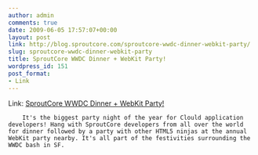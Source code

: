 ```yaml
---
author: admin
comments: true
date: 2009-06-05 17:57:07+00:00
layout: post
link: http://blog.sproutcore.com/sproutcore-wwdc-dinner-webkit-party/
slug: sproutcore-wwdc-dinner-webkit-party
title: SproutCore WWDC Dinner + WebKit Party!
wordpress_id: 151
post_format:
- Link
---
```


Link: [SproutCore WWDC Dinner + WebKit Party!](http://www.meetup.com/sproutcore/calendar/10584685/)

		It's the biggest party night of the year for Clould application developers! Hang with SproutCore developers from all over the world for dinner followed by a party with other HTML5 ninjas at the annual WebKit party nearby. It's all part of the festivities surrounding the WWDC bash in SF. 
